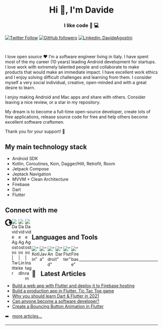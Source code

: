 <h1 align="center">Hi 👋, I'm Davide</h1>
<h3 align="center">I like code 📱 💻</h3>


[![Twitter Follow](https://img.shields.io/twitter/follow/DavideAgostini?color=1DA1F2&label=Followers&logo=twitter&style=for-the-badge)][twitter]
[![GitHub followers](https://img.shields.io/github/followers/DavideAgostini?logo=GitHub&style=for-the-badge)][github]
[![Linkedin: DavideAgostini](https://img.shields.io/badge/-CONNECT-blue?style=for-the-badge&logo=Linkedin&link=https://www.linkedin.com/in/davideagostini/)][linkedin]


<br />

I love open source ❤️ I’m a software engineer living in Italy. I have spent most of the my career (10 years) leading Android development for startups.
I love work with extremely talented people and collaborate to make products that would make an immediate impact. I have excellent work ethics and I enjoy solving difficult challenges and learning from them. I consider myself a very social individual, creative, open-minded and with a great desire to learn.

I enjoy making Android and Mac apps and share with others. Consider leaving a nice review, or a star in my repository.

My dream is to become a full-time open-source developer, create lots of free applications, release source code for free and help others become excellent software craftsmen.

Thank you for your support! 🙌

## My main technology stack

* Android SDK
* Kotlin, Coroutines, Koin, Dagger/Hilt, Retrofit, Room
* Jetpack Compose
* Jeptack Navigation
* MVVM + Clean Architecture
* Firebase
* Dart
* Flutter


## Connect with me

[<img align="left" alt="Davide Agostini | Website" width="22px" src="https://raw.githubusercontent.com/iconic/open-iconic/master/svg/globe.svg" />][website]
[<img align="left" alt="Davide Agostini | Twitter" width="22px" src="https://cdn.jsdelivr.net/npm/simple-icons@v3/icons/twitter.svg" />][twitter]
[<img align="left" alt="Davide Agostini | LinkedIn" width="22px" src="https://cdn.jsdelivr.net/npm/simple-icons@v3/icons/linkedin.svg" />][linkedin]
[<img align="left" alt="Davide Agostini | Instagram" width="22px" src="https://cdn.jsdelivr.net/npm/simple-icons@v3/icons/instagram.svg" />][instagram]

<br />

## Languages and Tools

[<img align="left" alt=“Kotlin” width="26px" src="https://www.vectorlogo.zone/logos/kotlinlang/kotlinlang-icon.svg" />][website]
[<img align="left" alt=“Java” width="26px" src="https://www.vectorlogo.zone/logos/java/java-icon.svg" />][website]
[<img align="left" alt=“Android” width="26px" src="https://www.vectorlogo.zone/logos/android/android-icon.svg" />][website]
[<img align="left" alt=“Dart” width="26px" src="https://www.vectorlogo.zone/logos/dartlang/dartlang-icon.svg" />][website]
[<img align="left" alt=“Flutter” width="26px" src="https://www.vectorlogo.zone/logos/flutterio/flutterio-icon.svg" />][website]
[<img align="left" alt=“Firebase” width="26px" src="https://www.vectorlogo.zone/logos/firebase/firebase-icon.svg" />][website]


<br />
<br />

---

## 📑 &ensp;Latest Articles

<!-- BLOG:START -->
- [Build a web app with Flutter and deploy it to Firebase hosting](https://levelup.gitconnected.com/build-a-web-app-with-flutter-and-deploy-it-to-firebase-hosting-3ee020b0e3db)
- [Build a production app in Flutter. Tic Tac Toe game](https://levelup.gitconnected.com/build-the-famous-tic-tac-toe-game-in-flutter-8c6464869bca)
- [Why you should learn Dart & Flutter in 2021](https://davideagostini.medium.com/why-you-should-learn-dart-and-flutter-34286b517d6)
- [Can anyone become a software developer?](https://medium.com/codex/can-anyone-become-a-software-developer-b880ec91614a)
- [Create a Bouncing Button Animation in Flutter](https://davideagostini.medium.com/in-general-add-animations-to-your-applications-enriches-the-general-user-experience-68121522b57a)
<!-- BLOG:END -->

➡️ &ensp;[more articles...](https://medium.com/@davideagostini)

---

[website]: https://davideagostini.com
[twitter]: https://twitter.com/intent/follow?original_referer=https%3A%2F%2Fgithub.com%2FDavideAgostini&screen_name=DavideAgostini
[linkedin]: https://linkedin.com/in/davideagostini
[github]: https://github.com/DavideAgostini
[instagram]: https://www.instagram.com/davideagostini

